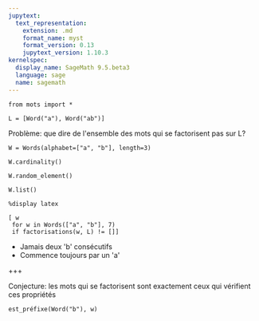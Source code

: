 ```yaml
---
jupytext:
  text_representation:
    extension: .md
    format_name: myst
    format_version: 0.13
    jupytext_version: 1.10.3
kernelspec:
  display_name: SageMath 9.5.beta3
  language: sage
  name: sagemath
---
```


```{code-cell} ipython3
from mots import *
```

```{code-cell} ipython3
L = [Word("a"), Word("ab")]
```

Problème: que dire de l'ensemble des mots qui se factorisent pas sur L?

```{code-cell} ipython3
W = Words(alphabet=["a", "b"], length=3)
```

```{code-cell} ipython3
W.cardinality()
```

```{code-cell} ipython3
W.random_element()
```

```{code-cell} ipython3
W.list()
```

```{code-cell} ipython3
%display latex
```

```{code-cell} ipython3
[ w 
 for w in Words(["a", "b"], 7)
 if factorisations(w, L) != []]
```

- Jamais deux 'b' consécutifs
- Commence toujours par un 'a'

+++

Conjecture: les mots qui se factorisent sont exactement ceux qui vérifient ces propriétés

```{code-cell} ipython3
est_préfixe(Word("b"), w)
```

```{code-cell} ipython3

```
